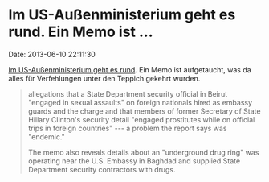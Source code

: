 Im US-Außenministerium geht es rund. Ein Memo ist \...
======================================================

Date: 2013-06-10 22:11:30

[Im US-Außenministerium geht es
rund](http://www.cbsnews.com/8301-505263_162-57588456/state-department-memo-reveals-possible-cover-ups-halted-investigations/).
Ein Memo ist aufgetaucht, was da alles für Verfehlungen unter den
Teppich gekehrt wurden.

> allegations that a State Department security official in Beirut
> \"engaged in sexual assaults\" on foreign nationals hired as embassy
> guards and the charge and that members of former Secretary of State
> Hillary Clinton\'s security detail \"engaged prostitutes while on
> official trips in foreign countries\" --- a problem the report says
> was \"endemic.\"
>
> The memo also reveals details about an \"underground drug ring\" was
> operating near the U.S. Embassy in Baghdad and supplied State
> Department security contractors with drugs.
